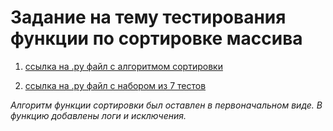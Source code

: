 # Задание на тему тестирования функции по сортировке массива
1. [ссылка на .py файл c алгоритмом сортировки](Sorting.py)

2. [ссылка на .py файл c набором из 7 тестов](test_sorting.py) 

*Алгоритм функции сортировки был оставлен в первоначальном виде. В функцию добавлены логи и исключения.*


